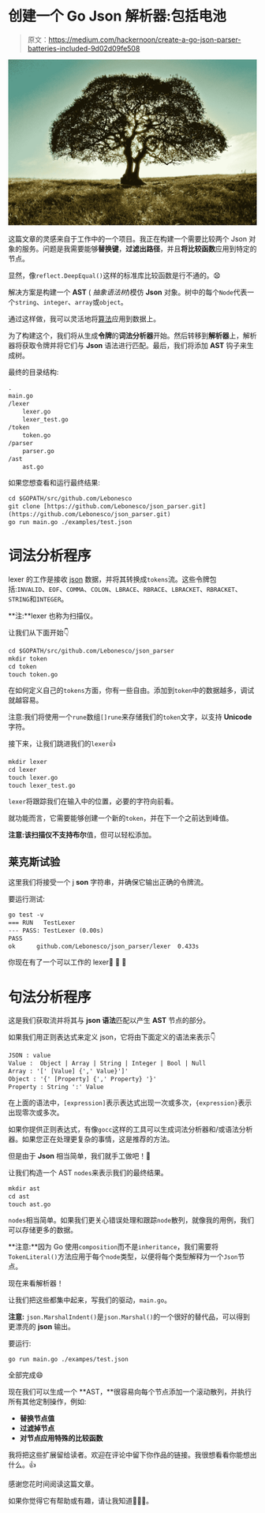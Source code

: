 # 创建一个 Go Json 解析器:包括电池

> 原文：<https://medium.com/hackernoon/create-a-go-json-parser-batteries-included-9d02d09fe508>

![](img/e46320af7ca33a05254c96f8927a8779.png)

这篇文章的灵感来自于工作中的一个项目。我正在构建一个需要比较两个 Json 对象的服务。问题是我需要能够**替换键**，**过滤出路径**，并且**将比较函数**应用到特定的节点。

显然，像`reflect.DeepEqual()`这样的标准库比较函数是行不通的。😧

解决方案是构建一个 **AST** ( *抽象语法树*)模仿 **Json** 对象。树中的每个`Node`代表一个`string`、`integer`、`array`或`object`。

通过这样做，我可以灵活地将[算法](https://hackernoon.com/tagged/algorithms)应用到数据上。

为了构建这个，我们将从生成**令牌**的**词法分析器**开始。然后转移到**解析器**上，解析器将获取令牌并将它们与 **Json** 语法进行匹配。最后，我们将添加 **AST** 钩子来生成树。

最终的目录结构:

```
.
main.go
/lexer
    lexer.go
    lexer_test.go
/token
    token.go
/parser
    parser.go
/ast
    ast.go
```

如果您想查看和运行最终结果:

```
cd $GOPATH/src/github.com/Lebonesco
git clone [https://github.com/Lebonesco/json_parser.git](https://github.com/Lebonesco/json_parser.git)
go run main.go ./examples/test.json
```

# 词法分析程序

lexer 的工作是接收 [json](https://hackernoon.com/tagged/json) 数据，并将其转换成`tokens`流。这些令牌包括:`INVALID`、`EOF`、`COMMA`、`COLON`、`LBRACE`、`RBRACE`、`LBRACKET`、`RBRACKET`、`STRING`和`INTEGER`。

**注:**lexer 也称为扫描仪。

让我们从下面开始👇

```
cd $GOPATH/src/github.com/Lebonesco/json_parser
mkdir token
cd token
touch token.go
```

在如何定义自己的`tokens`方面，你有一些自由。添加到`token`中的数据越多，调试就越容易。

注意:我们将使用一个`rune`数组`[]rune`来存储我们的`token`文字，以支持 **Unicode** 字符。

接下来，让我们跳进我们的`lexer`👍

```
mkdir lexer
cd lexer
touch lexer.go
touch lexer_test.go
```

`lexer`将跟踪我们在输入中的位置，必要的字符向前看。

就功能而言，它需要能够创建一个新的`token`，并在下一个之前达到峰值。

**注意:**该扫描仪不支持**布尔**值，但可以轻松添加。

## 莱克斯试验

这里我们将接受一个 j **son** 字符串，并确保它输出正确的令牌流。

要运行测试:

```
go test -v
=== RUN   TestLexer
--- PASS: TestLexer (0.00s)
PASS
ok      github.com/Lebonesco/json_parser/lexer  0.433s
```

你现在有了一个可以工作的 lexer🎉 🎉 🎉

# 句法分析程序

这是我们获取流并将其与 **json 语法**匹配以产生 **AST** 节点的部分。

如果我们用正则表达式来定义 json，它将由下面定义的语法来表示👇

```
JSON : value
Value :  Object | Array | String | Integer | Bool | Null
Array : '[' [Value] {',' Value}']'
Object : '{' [Property] {',' Property} '}'
Property : String ':' Value
```

在上面的语法中，`[expression]`表示表达式出现一次或多次，`{expression}`表示出现零次或多次。

如果你提供正则表达式，有像`gocc`这样的工具可以生成词法分析器和/或语法分析器。如果您正在处理更复杂的事情，这是推荐的方法。

但是由于 **Json** 相当简单，我们就手工做吧！👐

让我们构造一个 AST `nodes`来表示我们的最终结果。

```
mkdir ast
cd ast
touch ast.go
```

`nodes`相当简单。如果我们更关心错误处理和跟踪`node`散列，就像我的用例，我们可以存储更多的数据。

**注意:**因为 Go 使用`composition`而不是`inheritance`，我们需要将`TokenLiteral()`方法应用于每个`node`类型，以便将每个类型解释为一个`Json`节点。

现在来看解析器！

让我们把这些都集中起来，写我们的驱动，`main.go`。

**注意:** `json.MarshalIndent()`是`json.Marshal()`的一个很好的替代品，可以得到更漂亮的 **json** 输出。

要运行:

```
go run main.go ./exampes/test.json
```

全部完成😄

现在我们可以生成一个 **AST，**很容易向每个节点添加一个滚动散列，并执行所有其他定制操作，例如:

*   **替换节点值**
*   **过滤掉节点**
*   **对节点应用特殊的比较函数**

我将把这些扩展留给读者。欢迎在评论中留下你作品的链接。我很想看看你能想出什么。👍

感谢您花时间阅读这篇文章。

如果你觉得它有帮助或有趣，请让我知道👏👏👏。